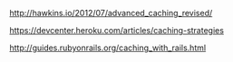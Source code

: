 http://hawkins.io/2012/07/advanced_caching_revised/

https://devcenter.heroku.com/articles/caching-strategies

http://guides.rubyonrails.org/caching_with_rails.html
